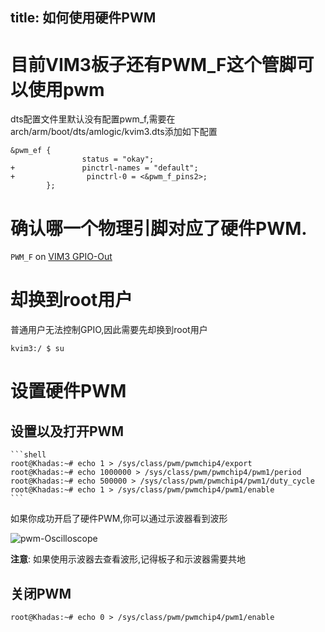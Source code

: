 title: 如何使用硬件PWM
---

# 目前VIM3板子还有PWM_F这个管脚可以使用pwm

dts配置文件里默认没有配置pwm_f,需要在arch/arm/boot/dts/amlogic/kvim3.dts添加如下配置
```shell
&pwm_ef {
                status = "okay";
+               pinctrl-names = "default";
+                pinctrl-0 = <&pwm_f_pins2>;
        };
```
# 确认哪一个物理引脚对应了硬件PWM.

`PWM_F` on [VIM3 GPIO-Out](/android/zh-cn/vim3/index.html#GPIO-Pinout)

# 却换到root用户

普通用户无法控制GPIO,因此需要先却换到root用户

```shell
kvim3:/ $ su
```

# 设置硬件PWM

## 设置以及打开PWM

    ```shell
    root@Khadas:~# echo 1 > /sys/class/pwm/pwmchip4/export
    root@Khadas:~# echo 1000000 > /sys/class/pwm/pwmchip4/pwm1/period
    root@Khadas:~# echo 500000 > /sys/class/pwm/pwmchip4/pwm1/duty_cycle
    root@Khadas:~# echo 1 > /sys/class/pwm/pwmchip4/pwm1/enable
    ```

如果你成功开启了硬件PWM,你可以通过示波器看到波形

![pwm-Oscilloscope](/android/images/vim1/pwm-Oscilloscope.jpg)

**注意**: 如果使用示波器去查看波形,记得板子和示波器需要共地

## 关闭PWM

  ```shell
  root@Khadas:~# echo 0 > /sys/class/pwm/pwmchip4/pwm1/enable
  ```

